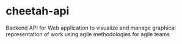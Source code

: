 # cheetah-api
Backend API for Web application to visualize and manage graphical representation of work using agile methodologies for agile teams
